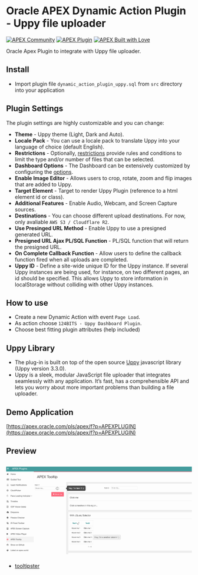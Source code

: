 # Oracle APEX Dynamic Action Plugin - Uppy file uploader

[![APEX Community](https://cdn.rawgit.com/Dani3lSun/apex-github-badges/78c5adbe/badges/apex-community-badge.svg)](https://github.com/Dani3lSun/apex-github-badges) [![APEX Plugin](https://cdn.rawgit.com/Dani3lSun/apex-github-badges/b7e95341/badges/apex-plugin-badge.svg)](https://github.com/Dani3lSun/apex-github-badges)
[![APEX Built with Love](https://cdn.rawgit.com/Dani3lSun/apex-github-badges/7919f913/badges/apex-love-badge.svg)](https://github.com/Dani3lSun/apex-github-badges)

Oracle Apex Plugin to integrate with Uppy file uploader.

## Install
- Import plugin file `dynamic_action_plugin_uppy.sql` from `src` directory into your application

## Plugin Settings
The plugin settings are highly customizable and you can change:
- **Theme** - Uppy theme (Light, Dark and Auto).
- **Locale Pack** - You can use a locale pack to translate Uppy into your language of choice (default English).
- **Restrictions** - Optionally, [restrictions](https://uppy.io/docs/uppy/#restrictions) provide rules and conditions to limit the type and/or number of files that can be selected.
- **Dashboard Options** - The Dashboard can be extensively customized by configuring the [options](https://uppy.io/docs/dashboard/#Options).
- **Enable Image Editor** - Allows users to crop, rotate, zoom and flip images that are added to Uppy.
- **Target Element** - Target to render Uppy Plugin (reference to a html element id or class).
- **Additional Features** - Enable Audio, Webcam, and Screen Capture sources.
- **Destinations** - You can choose different upload destinations. For now, only avaliable `AWS S3 / Cloudflare R2`.
- **Use Presinged URL Method** - Enable Uppy to use a presigned generated URL.
- **Presigned URL Ajax PL/SQL Function** - PL/SQL function that will return the presigned URL.
- **On Complete Callback Function** - Allow users to define the callback function fired when all uploads are completed.
- **Uppy ID** - Define a site-wide unique ID for the Uppy instance. If several Uppy instances are being used, for instance, on two different pages, an id should be specified. This allows Uppy to store information in localStorage without colliding with other Uppy instances.

## How to use
- Create a new Dynamic Action with event `Page Load`.
- As action choose `124BITS - Uppy Dashboard Plugin`.
- Choose best fitting plugin attributes (help included)

## Uppy Library
- The plug-in is built on top of the open source [Uppy](https://uppy.io/) javascript library (Uppy version 3.3.0).
- Uppy is a sleek, modular JavaScript file uploader that integrates seamlessly with any application. It’s fast, has a comprehensible API and lets you worry about more important problems than building a file uploader.

## Demo Application
[https://apex.oracle.com/pls/apex/f?p=APEXPLUGIN](https://apex.oracle.com/pls/apex/f?p=APEXPLUGIN)

## Preview
## ![](https://github.com/Dani3lSun/apex-plugin-apextooltip/blob/master/preview.gif)
- [tooltipster](https://github.com/iamceege/tooltipster)